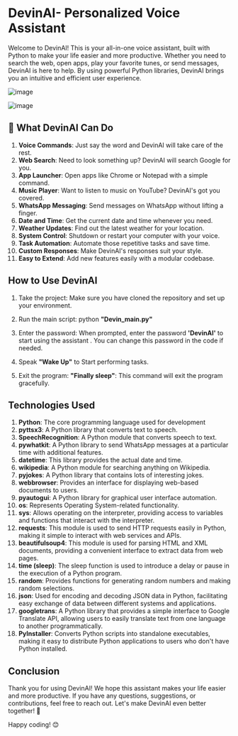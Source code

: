 # DevinAI- Personalized Voice Assistant
Welcome to DevinAI! This is your all-in-one voice assistant, built with Python to make your life easier and more productive. Whether you need to search the web, open apps, play your favorite tunes, or send messages, DevinAI is here to help. By using powerful Python libraries, DevinAI brings you an intuitive and efficient user experience.

![image](https://github.com/user-attachments/assets/42a2692f-1cf2-436e-840c-6053364cdf86)

![image](https://github.com/user-attachments/assets/d30bc6bb-21f8-4a2b-919b-a8c7b774206c)





## 📄 What DevinAI Can Do
1) **Voice Commands**: Just say the word and DevinAI will take care of the rest.
2) **Web Search**: Need to look something up? DevinAI will search Google for you.
3) **App Launcher**: Open apps like Chrome or Notepad with a simple command.
4) **Music Player**: Want to listen to music on YouTube? DevinAI's got you covered.
5) **WhatsApp Messaging**: Send messages on WhatsApp without lifting a finger.
6) **Date and Time**: Get the current date and time whenever you need.
7) **Weather Updates**: Find out the latest weather for your location.
8) **System Control**: Shutdown or restart your computer with your voice.
9) **Task Automation**: Automate those repetitive tasks and save time.
10) **Custom Responses**: Make DevinAI's responses suit your style.
11) **Easy to Extend**: Add new features easily with a modular codebase.

    
## How to Use DevinAI
1) Take the project: Make sure you have cloned the repository and set up your environment.

2) Run the main script: python **"Devin_main.py"**

3) Enter the password: When prompted, enter the password **'DevinAI'** to start using the assistant . You can change this password in the code if needed.

4) Speak **"Wake Up"** to Start performing tasks.
  
5) Exit the program: **"Finally sleep"**: This command will exit the program gracefully.

## Technologies Used 
1. **Python**: The core programming language used for development
2. **pyttsx3**: A Python library that converts text to speech.
3. **SpeechRecognition**: A Python module that converts speech to text.
4. **pywhatkit**: A Python library to send WhatsApp messages at a particular time with additional features.
5. **datetime**: This library provides the actual date and time.
6. **wikipedia**: A Python module for searching anything on Wikipedia.
7. **pyjokes**: A Python library that contains lots of interesting jokes.
8. **webbrowser**: Provides an interface for displaying web-based documents to users.
9. **pyautogui**: A Python library for graphical user interface automation.
10. **os**: Represents Operating System-related functionality.
11. **sys**: Allows operating on the interpreter, providing access to variables and functions that interact with the interpreter.
12. **requests**: This module is used to send HTTP requests easily in Python, making it simple to interact with web services and APIs.
13. **beautifulsoup4**: This module is used for parsing HTML and XML documents, providing a convenient interface to extract data from web pages.
14. **time (sleep)**: The sleep function is used to introduce a delay or pause in the execution of a Python program.
15. **random**: Provides functions for generating random numbers and making random selections.
16. **json**: Used for encoding and decoding JSON data in Python, facilitating easy exchange of data between different systems and applications.
17. **googletrans**: A Python library that provides a simple interface to Google Translate API, allowing users to easily translate text from one language to another programmatically.
18. **PyInstaller**: Converts Python scripts into standalone executables, making it easy to distribute Python applications to users who don't have Python installed.

## Conclusion
Thank you for using DevinAI! We hope this assistant makes your life easier and more productive. If you have any questions, suggestions, or contributions, feel free to reach out. Let's make DevinAI even better together! 🚀

Happy coding! 😊

